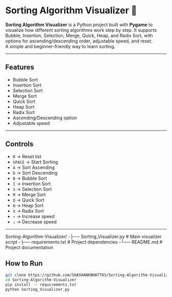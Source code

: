 # Sorting Algorithm Visualizer 🎨

**Sorting Algorithm Visualizer** is a Python project built with **Pygame** to visualize how different sorting algorithms work step by step. It supports Bubble, Insertion, Selection, Merge, Quick, Heap, and Radix Sort, with options for ascending/descending order, adjustable speed, and reset.  
A simple and beginner-friendly way to learn sorting.

---

##  Features
- Bubble Sort  
- Insertion Sort  
- Selection Sort  
- Merge Sort  
- Quick Sort  
- Heap Sort  
- Radix Sort  
- Ascending/Descending option  
- Adjustable speed  

---

##  Controls
- `R` → Reset list  
- `SPACE` → Start Sorting  
- `A` → Sort Ascending  
- `D` → Sort Descending  
- `B` → Bubble Sort  
- `I` → Insertion Sort  
- `S` → Selection Sort  
- `M` → Merge Sort  
- `Q` → Quick Sort  
- `H` → Heap Sort  
- `X` → Radix Sort  
- `↑` → Increase speed  
- `↓` → Decrease speed  

---
Sorting-Algorithm-Visualizer/
-├── Sorting_Visualizer.py   # Main visualizer script
-├── requirements.txt        # Project dependencies
-└── README.md               # Project documentation


##  How to Run
```bash
git clone https://github.com/SHASHANKBHATT03/Sorting-Algorithm-Visualizer.git
cd Sorting-Algorithm-Visualizer
pip install -r requirements.txt
python Sorting_Visualizer.py



